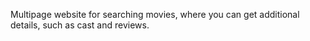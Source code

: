 Multipage website for searching movies, where you can get additional details,
such as cast and reviews.

